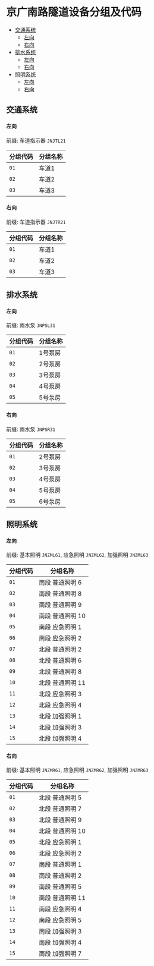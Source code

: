 # 京广南路隧道设备分组及代码
- [交通系统](#交通系统)
  - [左向](#左向)
  - [右向](#右向)
- [排水系统](#排水系统)
  - [左向](#左向-1)
  - [右向](#右向-1)
- [照明系统](#照明系统)
  - [左向](#左向-2)
  - [右向](#右向-2)

## 交通系统
#### 左向
前缀: 车道指示器 `JNJTL21`

分组代码 | 分组名称
--------|---------
`01` | 车道1
`02` | 车道2
`03` | 车道3

#### 右向
前缀: 车道指示器 `JNJTR21`

分组代码 | 分组名称
--------|---------
`01` | 车道1
`02` | 车道2
`03` | 车道3

## 排水系统
#### 左向
前缀: 雨水泵 `JNPSL31`

分组代码 | 分组名称
--------|---------
`01` | 1号泵房
`02` | 2号泵房
`03` | 3号泵房
`04` | 4号泵房
`05` | 5号泵房

#### 右向
前缀: 雨水泵 `JNPSR31`

分组代码 | 分组名称
--------|---------
`01` | 2号泵房
`02` | 3号泵房
`03` | 4号泵房
`04` | 5号泵房
`05` | 6号泵房

## 照明系统
#### 左向
前缀: 基本照明 `JNZML61`, 应急照明 `JNZML62`, 加强照明 `JNZML63`

分组代码 | 分组名称
--------|---------
`01` | 南段 普通照明 6
`02` | 南段 普通照明 8
`03` | 南段 普通照明 9
`04` | 南段 普通照明 10
`05` | 南段 应急照明 1
`06` | 南段 应急照明 2
`07` | 北段 普通照明 2
`08` | 北段 普通照明 6
`09` | 北段 普通照明 8
`10` | 北段 普通照明 11
`11` | 北段 应急照明 3
`12` | 北段 应急照明 4
`13` | 北段 加强照明 1
`14` | 北段 加强照明 3
`15` | 北段 加强照明 4

#### 右向
前缀: 基本照明 `JNZMR61`, 应急照明 `JNZMR62`, 加强照明 `JNZMR63`

分组代码 | 分组名称
--------|---------
`01` | 北段 普通照明 5
`02` | 北段 普通照明 7
`03` | 北段 普通照明 9
`04` | 北段 普通照明 10
`05` | 北段 应急照明 1
`06` | 北段 应急照明 2
`07` | 南段 普通照明 1
`08` | 南段 普通照明 2
`09` | 南段 普通照明 5
`10` | 南段 普通照明 11
`11` | 南段 应急照明 4
`12` | 南段 应急照明 5
`13` | 南段 加强照明 3
`14` | 南段 加强照明 4
`15` | 南段 加强照明 7
